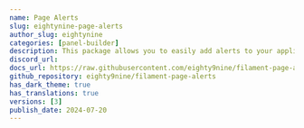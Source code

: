 ```yaml
---
name: Page Alerts
slug: eightynine-page-alerts
author_slug: eightynine
categories: [panel-builder]
description: This package allows you to easily add alerts to your application's pages.
discord_url:
docs_url: https://raw.githubusercontent.com/eighty9nine/filament-page-alerts/3.x/README.md
github_repository: eighty9nine/filament-page-alerts
has_dark_theme: true
has_translations: true
versions: [3]
publish_date: 2024-07-20
---
```

